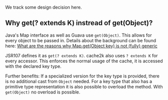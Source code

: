 We track some design decision here.

## Why get(? extends K) instread of get(Object)?

Java's Map interface as well as Guava use `get(Object)`. This allows for every object to be passed
in. Details about the background can be found here: 
[What are the reasons why Map.get(Object key) is not (fully) generic](http://stackoverflow.com/questions/857420/what-are-the-reasons-why-map-getobject-key-is-not-fully-generic)

JSR107 defines it as `get(? extends K)`. cache2k also uses `? extends K` for every accessor.
This enforces the normal usage of the cache, it is accessed with the declared key type.

Further benefits: If a specialized version for the key type is provided, there is no additional
cast from `Object` needed. For a key type that also has a primitive type representation it is
also possible to overload the method. With `get(Object)` no overload is possible.

